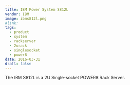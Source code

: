 ```yaml
---
title: IBM Power System S812L
vendor: IBM
image: ibms812l.png
#link:
tags:
  - product
  - system
  - rackserver
  - 2urack
  - singlesocket
  - power8
date: 2016-03-31
draft: false
---
```


The IBM S812L is a 2U Single-socket POWER8 Rack Server.

